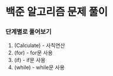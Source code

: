 # 백준 알고리즘 문제 풀이

### 단계별로 풀어보기

1. (Calculate) - 사칙연산
2. (for) - for문 사용
3. (if) - if문 사용
4. (while) - while문 사용